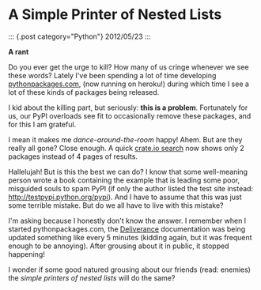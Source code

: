 # A Simple Printer of Nested Lists

::: {.post category="Python"}
2012/05/23
:::

**A rant**

Do you ever get the urge to kill? How many of us cringe whenever we see
these words? Lately I\'ve been spending a lot of time developing
[pythonpackages.com](http://pythonpackages.com), (now running on
heroku!) during which time I see a lot of these kinds of packages being
released.

I kid about the killing part, but seriously: **this is a problem**.
Fortunately for us, our PyPI overloads see fit to occasionally remove
these packages, and for this I am grateful.

I mean it makes me *dance-around-the-room* happy! Ahem. But are they
really all gone? Close enough. A quick [crate.io
search](https://crate.io/?q=a+simple+printer+of+nested+lists) now shows
only 2 packages instead of 4 pages of results.

Hallelujah! But is this the best we can do? I know that some
well-meaning person wrote a book containing the example that is leading
some poor, misguided souls to spam PyPI (if only the author listed the
test site instead: <http://testpypi.python.org/pypi>). And I have to
assume that this was just some terrible mistake. But do we all have to
live with this mistake?

I\'m asking because I honestly don\'t know the answer. I remember when I
started pythonpackages.com, the
[Deliverance](http://pythonpackages.com/package/deliverance)
documentation was being updated something like every 5 minutes (kidding
again, but it was frequent enough to be annoying). After grousing about
it in public, it stopped happening!

I wonder if some good natured grousing about our friends (read: enemies)
the *simple printers of nested lists* will do the same?
